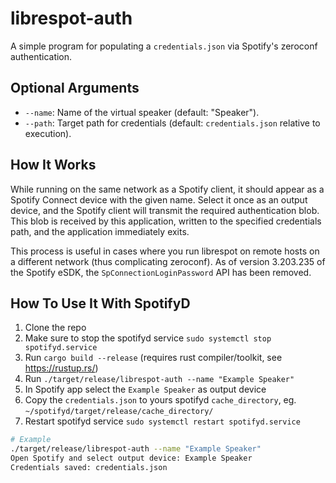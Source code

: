 # librespot-auth

A simple program for populating a `credentials.json` via Spotify's zeroconf authentication.

## Optional Arguments

- `--name`: Name of the virtual speaker (default: "Speaker").
- `--path`: Target path for credentials (default: `credentials.json` relative to execution).

## How It Works

While running on the same network as a Spotify client, it should appear as a Spotify Connect device with the given name. Select it once as an output device, and the Spotify client will transmit the required authentication blob. This blob is received by this application, written to the specified credentials path, and the application immediately exits.

This process is useful in cases where you run librespot on remote hosts on a different network (thus complicating zeroconf). As of version 3.203.235 of the Spotify eSDK, the `SpConnectionLoginPassword` API has been removed.

## How To Use It With SpotifyD

1. Clone the repo
2. Make sure to stop the spotifyd service `sudo systemctl stop spotifyd.service`
3. Run `cargo build --release` (requires rust compiler/toolkit, see https://rustup.rs/)
4. Run `./target/release/librespot-auth --name "Example Speaker"`
5. In Spotify app select the `Example Speaker` as output device
6. Copy the `credentials.json` to yours spotifyd `cache_directory`, eg. `~/spotifyd/target/release/cache_directory/`
7. Restart spotifyd service `sudo systemctl restart spotifyd.service`

```bash
# Example
./target/release/librespot-auth --name "Example Speaker"
Open Spotify and select output device: Example Speaker
Credentials saved: credentials.json
```
